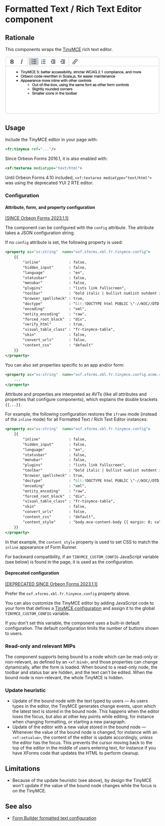 # Formatted Text / Rich Text Editor component

## Rationale

This components wraps the [TinyMCE](https://www.tiny.cloud/) rich text editor.

![](images/xbl-tinymce.png)

## Usage

Include the TinyMCE editor in your page with:

```xml
<fr:tinymce ref="..."/>
```

Since Orbeon Forms 2016.1, it is also enabled with:

```xml
<xf:textarea mediatype="text/html">
```

Until Orbeon Forms 4.10 included, `<xf:textarea mediatype="text/html">` was using the deprecated YUI 2 RTE editor.

### Configuration

#### Attribute, form, and property configuration

[\[SINCE Orbeon Forms 2023.1.1\]](/release-notes/orbeon-forms-2023.1.1.md)

The component can be configured with the `config` attribute. The attribute takes a JSON configuration string.

If no `config` attribute is set, the following property is used:

```xml
<property as="xs:string"  name="oxf.xforms.xbl.fr.tinymce.config">
    {{
        "inline"             : false,
        "hidden_input"       : false,
        "language"           : "en",
        "statusbar"          : false,
        "menubar"            : false,
        "plugins"            : "lists link fullscreen",
        "toolbar"            : "bold italic | bullist numlist outdent indent | link fullscreen",
        "browser_spellcheck" : true,
        "doctype"            : "&lt;!DOCTYPE html PUBLIC \"-//W3C//DTD XHTML 1.0 Transitional//EN\" \"http://www.w3.org/TR/xhtml1/DTD/xhtml1-transitional.dtd\">",
        "encoding"           : "xml",
        "entity_encoding"    : "raw",
        "forced_root_block"  : "div",
        "verify_html"        : true,
        "visual_table_class" : "fr-tinymce-table",
        "skin"               : false,
        "convert_urls"       : false,
        "content_css"        : "default"
    }}
</property>
```

You can also set properties specific to an app and/or form:

```xml
<property as="xs:string"  name="oxf.xforms.xbl.fr.tinymce.config.acme.sales">
    ...
</property>
```

Attribute and properties are interpreted as AVTs (like all attributes and properties that configure components), which explains the double brackets `{{...}}`.

For example, the following configuration restores the `iframe` mode (instead of the `inline` mode) for all Formatted Text / Rich Text Editor instances:

```xml
<property as="xs:string"  name="oxf.xforms.xbl.fr.tinymce.config">
    {{
        "inline"             : false,
        "hidden_input"       : false,
        "language"           : "en",
        "statusbar"          : false,
        "menubar"            : false,
        "plugins"            : "lists link fullscreen",
        "toolbar"            : "bold italic | bullist numlist outdent indent | link fullscreen",
        "browser_spellcheck" : true,
        "doctype"            : "&lt;!DOCTYPE html PUBLIC \"-//W3C//DTD XHTML 1.0 Transitional//EN\" \"http://www.w3.org/TR/xhtml1/DTD/xhtml1-transitional.dtd\">",
        "encoding"           : "xml",
        "entity_encoding"    : "raw",
        "forced_root_block"  : "div",
        "visual_table_class" : "fr-tinymce-table",
        "skin"               : false,
        "convert_urls"       : false,
        "content_css"        : "default",
        "content_style"      : "body.mce-content-body {{ margin: 0; color: #333 }} body.mce-content-body div {{font-family: 'Helvetica Neue'; font-size: 13px; padding: 4px 6px}} body.mce-content-body a {{ color: #0088cc }} body.mce-content-body p {{ margin: 0 0 10px }}"
    }}
</property>
``` 

In that example, the `content_style` property is used to set CSS to match the `inline` appearance of Form Runner.

For backward compatibility, if an `TINYMCE_CUSTOM_CONFIG` JavaScript variable (see below) is found in the page, it is used as the configuration.

#### Deprecated configuration

[\[DEPRECATED SINCE Orbeon Forms 2023.1.1\]](/release-notes/orbeon-forms-2023.1.1.md)

Prefer the `oxf.xforms.xbl.fr.tinymce.config` property above.

You can also customize the TinyMCE editor by adding JavaScript code to your form that defines a [TinyMCE configuration](https://www.tiny.cloud/docs/configure/) and assign it to the global `TINYMCE_CUSTOM_CONFIG` variable.

If you don't set this variable, the component uses a built-in default configuration. The default configuration limits the number of buttons shown to users.

### Read-only and relevant MIPs

The component supports being bound to a node which can be read-only or non-relevant, as defined by an `<xf:bind>`, and those properties can change dynamically, after the form is loaded. When bound to a read-only node, the toolbar and status bar are hidden, and the text can't be edited. When the bound node is non-relevant, the whole TinyMCE is hidden.

### Update heuristic

- Update of the bound node with the text typed by users — As users types in the editor, the TinyMCE generates change events, upon which the latest text is stored in the bound node. This happens when the editor loses the focus, but also at other key points while editing, for instance when changing formatting, or starting a new paragraph.
- Update of the editor with a new value stored in the bound node — Whenever the value of the bound node is changed, for instance with an `<xf:setvalue>`, the content of the editor is update accordingly, _unless_ the editor has the focus. This prevents the cursor moving back to the top of the editor in the middle of users entering text, for instance if you have XForms code that updates the HTML to perform cleanup.

## Limitations

- Because of the update heuristic (see above), by design the TinyMCE won't update if the value of the bound node changes while the focus is on the TinyMCE.

## See also

- [Form Builder formatted text configuration](/configuration/properties/form-builder.md#formatted-text-configuration)